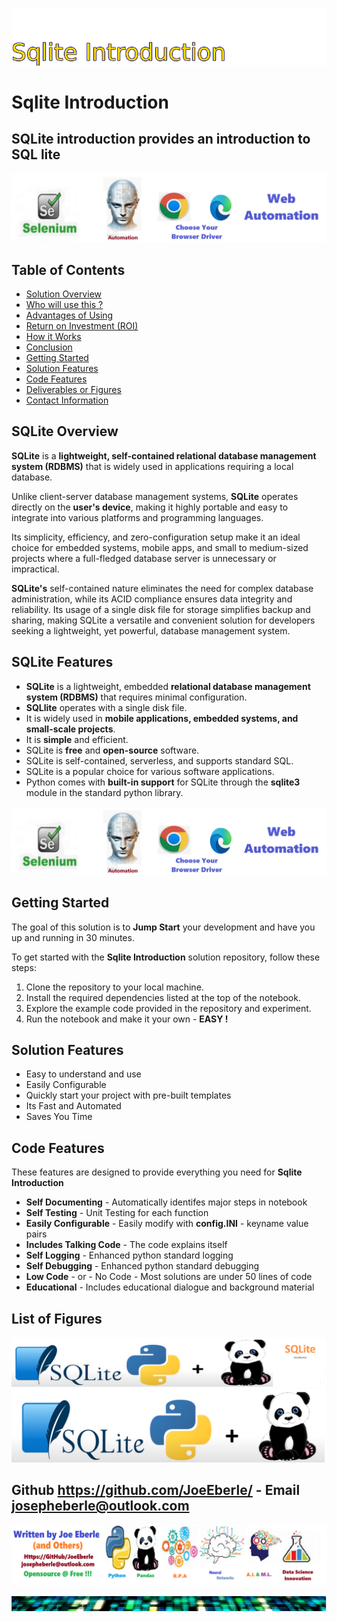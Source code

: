 ![Image image_filename](solution_sign.png)
    
# Sqlite Introduction 

## SQLite introduction provides an introduction to SQL lite

    
![Solution](code.png)

    
## Table of Contents

- [Solution Overview](#solution-overview)
- [Who will use this ?](#who-can-use)
- [Advantages of Using](#advantages-of-using)
- [Return on Investment (ROI)](#return-on-investment-roi)
- [How it Works](#how-it-works)
- [Conclusion](#conclusion)
- [Getting Started](#getting-started)
- [Solution Features](#solution-features)
- [Code Features](#code-features)
- [Deliverables or Figures](#deliverables-or-figures)
- [Contact Information](#contact-information)



## SQLite Overview

**SQLite** is a **lightweight, self-contained relational database management system (RDBMS)** that is widely used in 
applications requiring a local database. 


Unlike client-server database management systems, **SQLite** operates directly on the **user's device**, 
making it highly portable and easy to integrate into various platforms and programming languages. 

Its simplicity, efficiency, and zero-configuration setup make it an ideal choice for embedded systems, 
mobile apps, and small to medium-sized projects where a full-fledged database server is unnecessary or impractical. 

**SQLite's** self-contained nature eliminates the need for complex database administration, while its ACID compliance ensures data integrity and reliability. Its usage of a single disk file for storage simplifies backup and sharing, making SQLite a versatile and convenient solution for developers seeking a lightweight, yet powerful, database management system.


## SQLite Features

- **SQLite** is a lightweight, embedded **relational database management system (RDBMS)** that requires minimal configuration.
- **SQLlite** operates with a single disk file. 
- It is widely used in **mobile applications, embedded systems, and small-scale projects**.
- It is **simple** and efficient.
- SQLite is **free** and **open-source** software. 
- SQLite is self-contained, serverless, and supports standard SQL.
- SQLite is a popular choice for various software applications.   
- Python comes with **built-in support** for SQLite through the **sqlite3** module in the standard python library. 

![Solution](code.png)

    
## Getting Started

The goal of this solution is to **Jump Start** your development and have you up and running in 30 minutes. 

To get started with the **Sqlite Introduction** solution repository, follow these steps:
1. Clone the repository to your local machine.
2. Install the required dependencies listed at the top of the notebook.
3. Explore the example code provided in the repository and experiment.
4. Run the notebook and make it your own - **EASY !**
    
## Solution Features

- Easy to understand and use  
- Easily Configurable 
- Quickly start your project with pre-built templates
- Its Fast and Automated
- Saves You Time 


## Code Features

These features are designed to provide everything you need for **Sqlite Introduction** 

- **Self Documenting** - Automatically identifes major steps in notebook 
- **Self Testing** - Unit Testing for each function
- **Easily Configurable** - Easily modify with **config.INI** - keyname value pairs
- **Includes Talking Code** - The code explains itself 
- **Self Logging** - Enhanced python standard logging   
- **Self Debugging** - Enhanced python standard debugging
- **Low Code** - or - No Code  - Most solutions are under 50 lines of code
- **Educational** - Includes educational dialogue and background material

    
## List of Figures
 ![additional_image](SQLite_introduction.png)  <br>![additional_image](SQLLite.png)  <br>
    

## Github https://github.com/JoeEberle/ - Email  josepheberle@outlook.com 
    
![Developer](developer.png)

![Brand](brand.png)
    